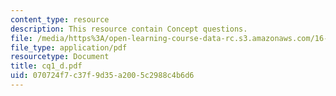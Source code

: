 ```yaml
---
content_type: resource
description: This resource contain Concept questions.
file: /media/https%3A/open-learning-course-data-rc.s3.amazonaws.com/16-540-internal-flows-in-turbomachines-spring-2006/070724f7c37f9d35a2005c2988c4b6d6_cq1_d.pdf
file_type: application/pdf
resourcetype: Document
title: cq1_d.pdf
uid: 070724f7-c37f-9d35-a200-5c2988c4b6d6
---
```

